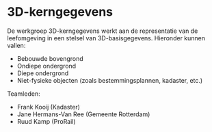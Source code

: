 # 3D-kerngegevens

De werkgroep 3D-kerngegevens werkt aan de representatie van de leefomgeving in een stelsel van 3D-basisgegevens. Hieronder kunnen vallen:
- Bebouwde bovengrond
- Ondiepe ondergrond
- Diepe ondergrond
- Niet-fysieke objecten (zoals bestemmingsplannen, kadaster, etc.)

Teamleden:
- Frank Kooij (Kadaster)
- Jane Hermans-Van Ree (Gemeente Rotterdam)
- Ruud Kamp (ProRail)
